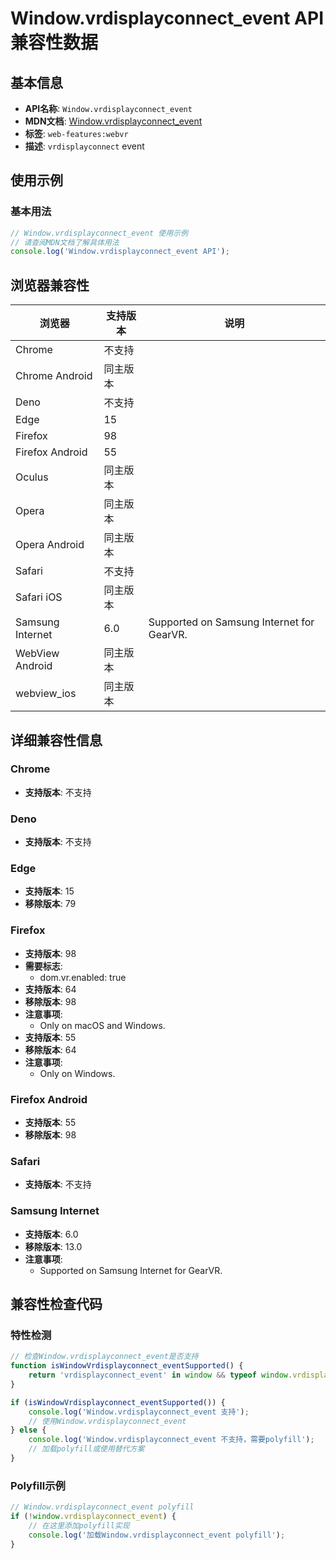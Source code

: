 # Window.vrdisplayconnect_event API 兼容性数据

## 基本信息

- **API名称**: `Window.vrdisplayconnect_event`
- **MDN文档**: [Window.vrdisplayconnect_event](https://developer.mozilla.org/docs/Web/API/Window/vrdisplayconnect_event)
- **标签**: `web-features:webvr`
- **描述**: `vrdisplayconnect` event

## 使用示例

### 基本用法

```javascript
// Window.vrdisplayconnect_event 使用示例
// 请查阅MDN文档了解具体用法
console.log('Window.vrdisplayconnect_event API');
```

## 浏览器兼容性

| 浏览器 | 支持版本 | 说明 |
|--------|----------|------|
| Chrome | 不支持 |  |
| Chrome Android | 同主版本 |  |
| Deno | 不支持 |  |
| Edge | 15 |  |
| Firefox | 98 |  |
| Firefox Android | 55 |  |
| Oculus | 同主版本 |  |
| Opera | 同主版本 |  |
| Opera Android | 同主版本 |  |
| Safari | 不支持 |  |
| Safari iOS | 同主版本 |  |
| Samsung Internet | 6.0 | Supported on Samsung Internet for GearVR. |
| WebView Android | 同主版本 |  |
| webview_ios | 同主版本 |  |

## 详细兼容性信息

### Chrome

- **支持版本**: 不支持

### Deno

- **支持版本**: 不支持

### Edge

- **支持版本**: 15
- **移除版本**: 79

### Firefox

- **支持版本**: 98
- **需要标志**: 
  - dom.vr.enabled: true
- **支持版本**: 64
- **移除版本**: 98
- **注意事项**:
  - Only on macOS and Windows.
- **支持版本**: 55
- **移除版本**: 64
- **注意事项**:
  - Only on Windows.

### Firefox Android

- **支持版本**: 55
- **移除版本**: 98

### Safari

- **支持版本**: 不支持

### Samsung Internet

- **支持版本**: 6.0
- **移除版本**: 13.0
- **注意事项**:
  - Supported on Samsung Internet for GearVR.

## 兼容性检查代码

### 特性检测

```javascript
// 检查Window.vrdisplayconnect_event是否支持
function isWindowVrdisplayconnect_eventSupported() {
    return 'vrdisplayconnect_event' in window && typeof window.vrdisplayconnect_event === 'function';
}

if (isWindowVrdisplayconnect_eventSupported()) {
    console.log('Window.vrdisplayconnect_event 支持');
    // 使用Window.vrdisplayconnect_event
} else {
    console.log('Window.vrdisplayconnect_event 不支持，需要polyfill');
    // 加载polyfill或使用替代方案
}
```

### Polyfill示例

```javascript
// Window.vrdisplayconnect_event polyfill
if (!window.vrdisplayconnect_event) {
    // 在这里添加polyfill实现
    console.log('加载Window.vrdisplayconnect_event polyfill');
}
```

